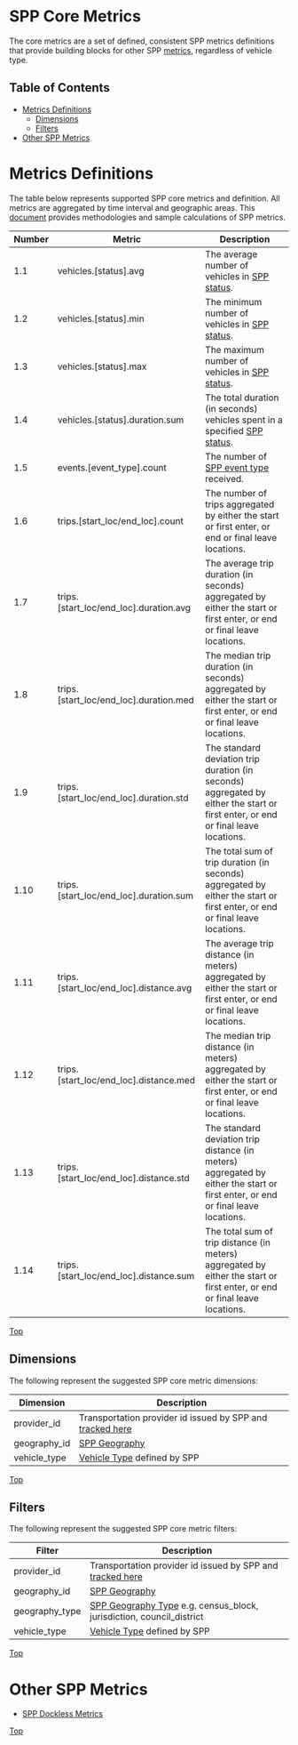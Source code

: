 # SPP Core Metrics

The core metrics are a set of defined, consistent SPP metrics definitions that provide building blocks for other SPP [metrics](/metrics), regardless of vehicle type. 

## Table of Contents

- [Metrics Definitions](#metrics-definitions)
  - [Dimensions](#dimensions)
  - [Filters](#filters)
- [Other SPP Metrics](#other-SPP-metrics)

# Metrics Definitions

The table below represents supported SPP core metrics and definition. All metrics are aggregated by time interval and geographic areas. This [document](metrics_methodology.md) provides methodologies and sample calculations of SPP metrics. 

| Number | Metric                                 | Description                                                                                                                       |
| ------ | -------------------------------------- | --------------------------------------------------------------------------------------------------------------------------------- |
| 1.1    | vehicles.[status].avg                  | The average number of vehicles in [SPP status](/agency#vehicle-events).                                                           |
| 1.2    | vehicles.[status].min                  | The minimum number of vehicles in [SPP status](/agency#vehicle-events).                                                           |
| 1.3    | vehicles.[status].max                  | The maximum number of vehicles in [SPP status](/agency#vehicle-events).                                                           |
| 1.4    | vehicles.[status].duration.sum         | The total duration (in seconds) vehicles spent in a specified [SPP status](/agency#vehicle-events).                               |
| 1.5    | events.[event_type].count              | The number of [SPP event type](/agency#vehicle-events) received.                                                                  |
| 1.6    | trips.[start_loc/end_loc].count        | The number of trips aggregated by either the start or first enter, or end or final leave locations.                               |
| 1.7    | trips.[start_loc/end_loc].duration.avg | The average trip duration (in seconds) aggregated by either the start or first enter, or end or final leave locations.            |
| 1.8    | trips.[start_loc/end_loc].duration.med | The median trip duration (in seconds) aggregated by either the start or first enter, or end or final leave locations.             |
| 1.9    | trips.[start_loc/end_loc].duration.std | The standard deviation trip duration (in seconds) aggregated by either the start or first enter, or end or final leave locations. |
| 1.10   | trips.[start_loc/end_loc].duration.sum | The total sum of trip duration (in seconds) aggregated by either the start or first enter, or end or final leave locations.       |
| 1.11   | trips.[start_loc/end_loc].distance.avg | The average trip distance (in meters) aggregated by either the start or first enter, or end or final leave locations.             |
| 1.12   | trips.[start_loc/end_loc].distance.med | The median trip distance (in meters) aggregated by either the start or first enter, or end or final leave locations.              |
| 1.13   | trips.[start_loc/end_loc].distance.std | The standard deviation trip distance (in meters) aggregated by either the start or first enter, or end or final leave locations.  |
| 1.14   | trips.[start_loc/end_loc].distance.sum | The total sum of trip distance (in meters) aggregated by either the start or first enter, or end or final leave locations.        |

[Top][toc]

## Dimensions

The following represent the suggested SPP core metric dimensions:

| Dimension          | Description                                                                 |
| ------------------ | --------------------------------------------------------------------------- |
| provider_id        | Transportation provider id issued by SPP and [tracked here](/providers.csv) |
| geography_id       | [SPP Geography](/geography)                                                 |
| vehicle_type       | [Vehicle Type](/agency#vehicle-type) defined by SPP                         |

[Top][toc]

## Filters

The following represent the suggested SPP core metric filters:

| Filter             | Description                                                                                       |
| ------------------ | ------------------------------------------------------------------------------------------------- |
| provider_id        | Transportation provider id issued by SPP and [tracked here](/providers.csv)                       |
| geography_id       | [SPP Geography](/geography)                                                                       |
| geography_type     | [SPP Geography Type](/geography#geography-type) e.g. census_block, jurisdiction, council_district |
| vehicle_type       | [Vehicle Type](/agency#vehicle-type) defined by SPP                                               |

[Top][toc]

# Other SPP Metrics

- [SPP Dockless Metrics](dockless_metrics.md)

[Top][toc]

[toc]: #table-of-contents
